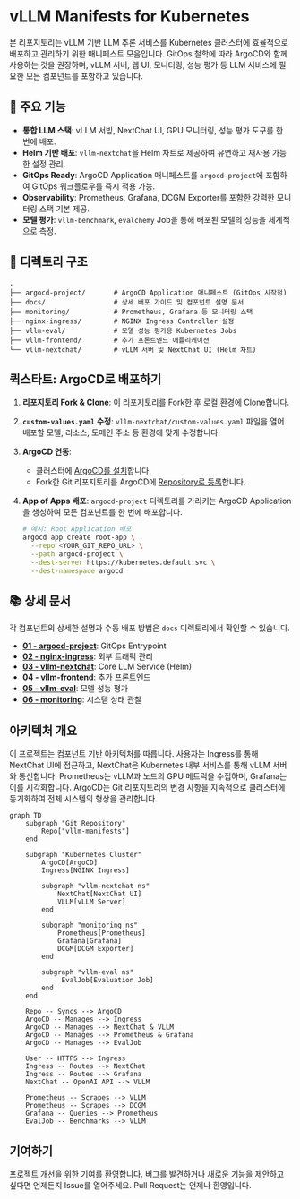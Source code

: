 # vLLM Manifests for Kubernetes

본 리포지토리는 vLLM 기반 LLM 추론 서비스를 Kubernetes 클러스터에 효율적으로 배포하고 관리하기 위한 매니페스트 모음입니다. GitOps 철학에 따라 ArgoCD와 함께 사용하는 것을 권장하며, vLLM 서버, 웹 UI, 모니터링, 성능 평가 등 LLM 서비스에 필요한 모든 컴포넌트를 포함하고 있습니다.

## 🚀 주요 기능

-   **통합 LLM 스택**: vLLM 서빙, NextChat UI, GPU 모니터링, 성능 평가 도구를 한 번에 배포.
-   **Helm 기반 배포**: `vllm-nextchat`을 Helm 차트로 제공하여 유연하고 재사용 가능한 설정 관리.
-   **GitOps Ready**: ArgoCD Application 매니페스트를 `argocd-project`에 포함하여 GitOps 워크플로우를 즉시 적용 가능.
-   **Observability**: Prometheus, Grafana, DCGM Exporter를 포함한 강력한 모니터링 스택 기본 제공.
-   **모델 평가**: `vllm-benchmark`, `evalchemy` Job을 통해 배포된 모델의 성능을 체계적으로 측정.

## 📁 디렉토리 구조

```
.
├── argocd-project/       # ArgoCD Application 매니페스트 (GitOps 시작점)
├── docs/                 # 상세 배포 가이드 및 컴포넌트 설명 문서
├── monitoring/           # Prometheus, Grafana 등 모니터링 스택
├── nginx-ingress/        # NGINX Ingress Controller 설정
├── vllm-eval/            # 모델 성능 평가용 Kubernetes Jobs
├── vllm-frontend/        # 추가 프론트엔드 애플리케이션
└── vllm-nextchat/        # vLLM 서버 및 NextChat UI (Helm 차트)
```

## 퀵스타트: ArgoCD로 배포하기

1.  **리포지토리 Fork & Clone**: 이 리포지토리를 Fork한 후 로컬 환경에 Clone합니다.
2.  **`custom-values.yaml` 수정**: `vllm-nextchat/custom-values.yaml` 파일을 열어 배포할 모델, 리소스, 도메인 주소 등 환경에 맞게 수정합니다.
3.  **ArgoCD 연동**:
    -   클러스터에 [ArgoCD를 설치](https://argo-cd.readthedocs.io/en/stable/getting_started/)합니다.
    -   Fork한 Git 리포지토리를 ArgoCD에 [Repository로 등록](https://argo-cd.readthedocs.io/en/stable/user-guide/commands/argocd_repo_add/)합니다.
4.  **App of Apps 배포**: `argocd-project` 디렉토리를 가리키는 ArgoCD Application을 생성하여 모든 컴포넌트를 한 번에 배포합니다.

    ```bash
    # 예시: Root Application 배포
    argocd app create root-app \
      --repo <YOUR_GIT_REPO_URL> \
      --path argocd-project \
      --dest-server https://kubernetes.default.svc \
      --dest-namespace argocd
    ```

## 📚 상세 문서

각 컴포넌트의 상세한 설명과 수동 배포 방법은 `docs` 디렉토리에서 확인할 수 있습니다.

-   [**01 - argocd-project**](./docs/01-argocd-project.md): GitOps Entrypoint
-   [**02 - nginx-ingress**](./docs/02-nginx-ingress.md): 외부 트래픽 관리
-   [**03 - vllm-nextchat**](./docs/03-vllm-nextchat.md): Core LLM Service (Helm)
-   [**04 - vllm-frontend**](./docs/04-vllm-frontend.md): 추가 프론트엔드
-   [**05 - vllm-eval**](./docs/05-vllm-eval.md): 모델 성능 평가
-   [**06 - monitoring**](./docs/06-monitoring.md): 시스템 상태 관찰

## 아키텍처 개요

이 프로젝트는 컴포넌트 기반 아키텍처를 따릅니다. 사용자는 Ingress를 통해 NextChat UI에 접근하고, NextChat은 Kubernetes 내부 서비스를 통해 vLLM 서버와 통신합니다. Prometheus는 vLLM과 노드의 GPU 메트릭을 수집하며, Grafana는 이를 시각화합니다. ArgoCD는 Git 리포지토리의 변경 사항을 지속적으로 클러스터에 동기화하여 전체 시스템의 형상을 관리합니다.

```mermaid
graph TD
    subgraph "Git Repository"
        Repo["vllm-manifests"]
    end

    subgraph "Kubernetes Cluster"
        ArgoCD[ArgoCD]
        Ingress[NGINX Ingress]
        
        subgraph "vllm-nextchat ns"
            NextChat[NextChat UI]
            VLLM[vLLM Server]
        end

        subgraph "monitoring ns"
            Prometheus[Prometheus]
            Grafana[Grafana]
            DCGM[DCGM Exporter]
        end

        subgraph "vllm-eval ns"
             EvalJob[Evaluation Job]
        end
    end
    
    Repo -- Syncs --> ArgoCD
    ArgoCD -- Manages --> Ingress
    ArgoCD -- Manages --> NextChat & VLLM
    ArgoCD -- Manages --> Prometheus & Grafana
    ArgoCD -- Manages --> EvalJob
    
    User -- HTTPS --> Ingress
    Ingress -- Routes --> NextChat
    Ingress -- Routes --> Grafana
    NextChat -- OpenAI API --> VLLM
    
    Prometheus -- Scrapes --> VLLM
    Prometheus -- Scrapes --> DCGM
    Grafana -- Queries --> Prometheus
    EvalJob -- Benchmarks --> VLLM
```

## 기여하기

프로젝트 개선을 위한 기여를 환영합니다. 버그를 발견하거나 새로운 기능을 제안하고 싶다면 언제든지 Issue를 열어주세요. Pull Request는 언제나 환영입니다. 